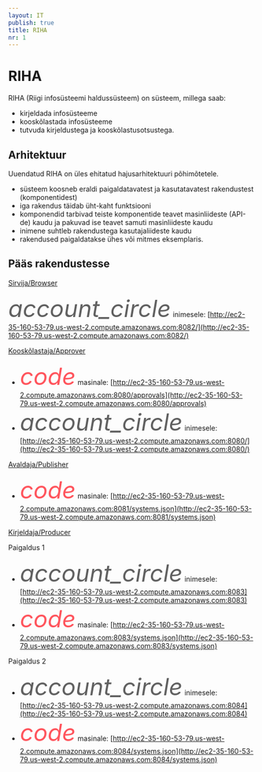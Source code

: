 ```yaml
---
layout: IT
publish: true
title: RIHA
nr: 1
---
```


# RIHA

RIHA (Riigi infosüsteemi haldussüsteem) on süsteem, millega saab:

- kirjeldada infosüsteeme
- kooskõlastada infosüsteeme
- tutvuda kirjeldustega ja kooskõlastusotsustega.

## Arhitektuur

Uuendatud RIHA on üles ehitatud hajusarhitektuuri põhimõtetele.

- süsteem koosneb eraldi paigaldatavatest ja kasutatavatest rakendustest (komponentidest)
- iga rakendus täidab üht-kaht funktsiooni
- komponendid tarbivad teiste komponentide teavet masinliideste (API-de) kaudu ja pakuvad ise teavet samuti masinliideste kaudu
- inimene suhtleb rakendustega kasutajaliideste kaudu
- rakendused paigaldatakse ühes või mitmes eksemplaris.

## Pääs rakendustesse


[Sirvija/Browser](Sirvija)

<i class="material-icons ikoon" style='color: #616161; font-size: 48px;'>account_circle</i> inimesele: [http://ec2-35-160-53-79.us-west-2.compute.amazonaws.com:8082/](http://ec2-35-160-53-79.us-west-2.compute.amazonaws.com:8082/)

[Kooskõlastaja/Approver](Kooskolastaja)

- <i class="material-icons ikoon" style='color: #FF555D; font-size: 48px;'>code</i> masinale:
[http://ec2-35-160-53-79.us-west-2.compute.amazonaws.com:8080/approvals](http://ec2-35-160-53-79.us-west-2.compute.amazonaws.com:8080/approvals)
- <i class="material-icons ikoon" style='color: #616161; font-size: 48px;'>account_circle</i> inimesele:
[http://ec2-35-160-53-79.us-west-2.compute.amazonaws.com:8080/](http://ec2-35-160-53-79.us-west-2.compute.amazonaws.com:8080/)

[Avaldaja/Publisher](Avaldaja)

- <i class="material-icons ikoon" style='color: #FF555D; font-size: 48px;'>code</i> masinale: [http://ec2-35-160-53-79.us-west-2.compute.amazonaws.com:8081/systems.json](http://ec2-35-160-53-79.us-west-2.compute.amazonaws.com:8081/systems.json)

[Kirjeldaja/Producer](Kirjeldaja)

Paigaldus 1

- <i class="material-icons ikoon" style='color: #616161; font-size: 48px;'>account_circle</i> inimesele:
[http://ec2-35-160-53-79.us-west-2.compute.amazonaws.com:8083](http://ec2-35-160-53-79.us-west-2.compute.amazonaws.com:8083)
- <i class="material-icons ikoon" style='color: #FF555D; font-size: 48px;'>code</i> masinale: 
[http://ec2-35-160-53-79.us-west-2.compute.amazonaws.com:8083/systems.json](http://ec2-35-160-53-79.us-west-2.compute.amazonaws.com:8083/systems.json)

Paigaldus 2

- <i class="material-icons ikoon" style='color: #616161; font-size: 48px;'>account_circle</i> inimesele:
[http://ec2-35-160-53-79.us-west-2.compute.amazonaws.com:8084](http://ec2-35-160-53-79.us-west-2.compute.amazonaws.com:8084)
- <i class="material-icons ikoon" style='color: #FF555D; font-size: 48px;'>code</i> masinale: 
[http://ec2-35-160-53-79.us-west-2.compute.amazonaws.com:8084/systems.json](http://ec2-35-160-53-79.us-west-2.compute.amazonaws.com:8084/systems.json)
